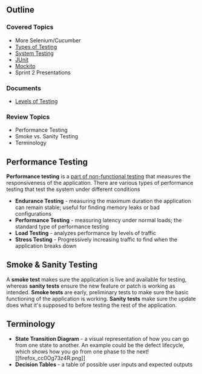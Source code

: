## Outline
### Covered Topics
- More Selenium/Cucumber
- [Types of Testing](https://github.com/EricTrainingRev/241209-JWA/blob/main/Study%20Guides/Levels%20of%20Testing%20Study%20Guide.md#types-of-tests-revisited--updated)
- [System Testing](https://github.com/EricTrainingRev/241209-JWA/blob/main/Study%20Guides/Levels%20of%20Testing%20Study%20Guide.md#system-testing)
- [JUnit](https://github.com/EricTrainingRev/241209-JWA/blob/fe8940dad3b6c366269a915444d6426bd8b75a59/Study%20Guides/Levels%20of%20Testing%20Study%20Guide.md#junit)
- [Mockito](https://github.com/EricTrainingRev/241209-JWA/blob/fe8940dad3b6c366269a915444d6426bd8b75a59/Study%20Guides/Levels%20of%20Testing%20Study%20Guide.md#mockito)
- Sprint 2 Presentations
### Documents
- [Levels of Testing](https://github.com/EricTrainingRev/241209-JWA/blob/main/Study%20Guides/Levels%20of%20Testing%20Study%20Guide.md)
### Review Topics
- Performance Testing
- Smoke vs. Sanity Testing
- Terminology
## Performance Testing
**Performance testing** is a [part of non-functional testing](https://github.com/EricTrainingRev/241209-JWA/blob/fe8940dad3b6c366269a915444d6426bd8b75a59/Study%20Guides/Test%20Team%20Organization%20Study%20Guide.md#software-requirements-specification) that measures the responsiveness of the application. There are various types of performance testing that test the system under different conditions
- **Endurance Testing** - measuring the maximum duration the application can remain stable; useful for finding memory leaks or bad configurations
- **Performance Testing** - measuring latency under normal loads; the standard type of performance testing
- **Load Testing** - analyzes performance by levels of traffic
- **Stress Testing** - Progressively increasing traffic to find when the application breaks down
## Smoke & Sanity Testing
A **smoke test** makes sure the application is live and available for testing, whereas **sanity tests** ensure the new feature or patch is working as intended. 
**Smoke tests** are early, preliminary tests to make sure the basic functioning of the application is working. **Sanity tests** make sure the update does what it's supposed to before testing the rest of the application.
## Terminology
- **State Transition Diagram** - a visual representation of how you can go from one state to another. An example could be the defect lifecycle, which shows how you go from one phase to the next![[firefox_cc0Og73z4R.png]]
- **Decision Tables** - a table of possible user inputs and expected outputs
